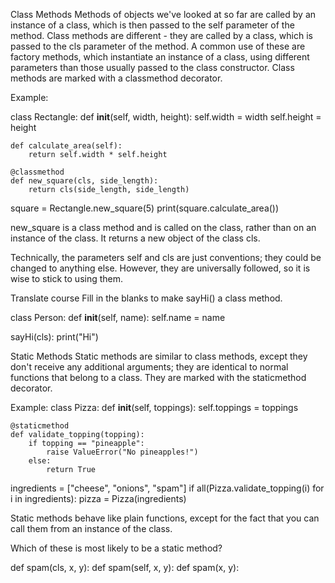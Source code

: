 Class Methods
Methods of objects we've looked at so far are called by an instance of a class, which is then passed to the self parameter of the method.
Class methods are different - they are called by a class, which is passed to the cls parameter of the method.
A common use of these are factory methods, which instantiate an instance of a class, using different parameters than those usually passed to the class constructor.
Class methods are marked with a classmethod decorator.

Example:

class Rectangle:
    def __init__(self, width, height):
        self.width = width
        self.height = height

    def calculate_area(self):
        return self.width * self.height

    @classmethod
    def new_square(cls, side_length):
        return cls(side_length, side_length)

square = Rectangle.new_square(5)
print(square.calculate_area())

new_square is a class method and is called on the class, rather than on an instance of the class. It returns a new object of the class cls.

Technically, the parameters self and cls are just conventions; they could be changed to anything else. However, they are universally followed, so it is wise to stick to using them.


Translate course
Fill in the blanks to make sayHi() a class method.

class Person:
  def __init__(self, name):
    self.name = name
  
  
 sayHi(cls):
    print("Hi")

Static Methods
Static methods are similar to class methods, except they don't receive any additional arguments; they are identical to normal functions that belong to a class.
They are marked with the staticmethod decorator.

Example:
class Pizza:
    def __init__(self, toppings):
        self.toppings = toppings

    @staticmethod
    def validate_topping(topping):
        if topping == "pineapple":
            raise ValueError("No pineapples!")
        else:
            return True

ingredients = ["cheese", "onions", "spam"]
if all(Pizza.validate_topping(i) for i in ingredients):
    pizza = Pizza(ingredients)

Static methods behave like plain functions, except for the fact that you can call them from an instance of the class.

Which of these is most likely to be a static method?

def spam(cls, x, y):
def spam(self, x, y):
def spam(x, y):